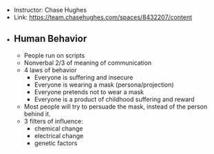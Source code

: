 - Instructor: Chase Hughes
- Link: https://team.chasehughes.com/spaces/8432207/content
- ## Human Behavior
	- People run on scripts
	- Nonverbal 2/3 of meaning of communication
	- 4 laws of behavior
		- Everyone is suffering and insecure
		- Everyone is wearing a mask (persona/projection)
		- Everyone pretends not to wear a mask
		- Everyone is a product of childhood suffering and reward
	- Most people will try to persuade the mask, instead of the person behind it.
	- 3 filters of influence:
		- chemical change
		- electrical change
		- genetic factors